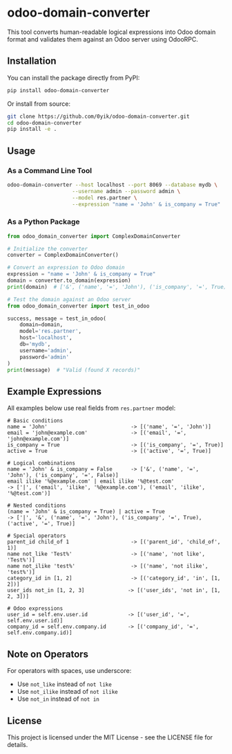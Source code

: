 # odoo-domain-converter
This tool converts human-readable logical expressions into Odoo domain format and validates them against an Odoo server using OdooRPC.

## Installation

You can install the package directly from PyPI:

```bash
pip install odoo-domain-converter
```

Or install from source:

```bash
git clone https://github.com/0yik/odoo-domain-converter.git
cd odoo-domain-converter
pip install -e .
```

## Usage

### As a Command Line Tool

```bash
odoo-domain-converter --host localhost --port 8069 --database mydb \
                     --username admin --password admin \
                     --model res.partner \
                     --expression "name = 'John' & is_company = True"
```

### As a Python Package

```python
from odoo_domain_converter import ComplexDomainConverter

# Initialize the converter
converter = ComplexDomainConverter()

# Convert an expression to Odoo domain
expression = "name = 'John' & is_company = True"
domain = converter.to_domain(expression)
print(domain)  # ['&', ('name', '=', 'John'), ('is_company', '=', True)]

# Test the domain against an Odoo server
from odoo_domain_converter import test_in_odoo

success, message = test_in_odoo(
    domain=domain,
    model='res.partner',
    host='localhost',
    db='mydb',
    username='admin',
    password='admin'
)
print(message)  # "Valid (found X records)"
```

## Example Expressions

All examples below use real fields from `res.partner` model:

```
# Basic conditions
name = 'John'                           -> [('name', '=', 'John')]
email = 'john@example.com'              -> [('email', '=', 'john@example.com')]
is_company = True                       -> [('is_company', '=', True)]
active = True                           -> [('active', '=', True)]

# Logical combinations
name = 'John' & is_company = False      -> ['&', ('name', '=', 'John'), ('is_company', '=', False)]
email ilike '%@example.com' | email ilike '%@test.com'  
-> ['|', ('email', 'ilike', '%@example.com'), ('email', 'ilike', '%@test.com')]

# Nested conditions
(name = 'John' & is_company = True) | active = True
-> ['|', '&', ('name', '=', 'John'), ('is_company', '=', True), ('active', '=', True)]

# Special operators
parent_id child_of 1                    -> [('parent_id', 'child_of', 1)]
name not_like 'Test%'                   -> [('name', 'not like', 'Test%')]
name not_ilike 'test%'                  -> [('name', 'not ilike', 'test%')]
category_id in [1, 2]                   -> [('category_id', 'in', [1, 2])]
user_ids not_in [1, 2, 3]              -> [('user_ids', 'not in', [1, 2, 3])]

# Odoo expressions
user_id = self.env.user.id             -> [('user_id', '=', self.env.user.id)]
company_id = self.env.company.id       -> [('company_id', '=', self.env.company.id)]
```

## Note on Operators

For operators with spaces, use underscore:
- Use `not_like` instead of `not like`
- Use `not_ilike` instead of `not ilike`
- Use `not_in` instead of `not in`

## License

This project is licensed under the MIT License - see the LICENSE file for details.
